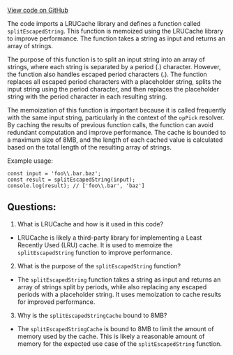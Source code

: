[View code on GitHub](https://github.com/wandb/weave/weave-js/src/core/ops/primitives/splitEscapedString.ts)

The code imports a LRUCache library and defines a function called `splitEscapedString`. This function is memoized using the LRUCache library to improve performance. The function takes a string as input and returns an array of strings. 

The purpose of this function is to split an input string into an array of strings, where each string is separated by a period (.) character. However, the function also handles escaped period characters (\.). The function replaces all escaped period characters with a placeholder string, splits the input string using the period character, and then replaces the placeholder string with the period character in each resulting string. 

The memoization of this function is important because it is called frequently with the same input string, particularly in the context of the `opPick` resolver. By caching the results of previous function calls, the function can avoid redundant computation and improve performance. The cache is bounded to a maximum size of 8MB, and the length of each cached value is calculated based on the total length of the resulting array of strings.

Example usage:

```
const input = 'foo\\.bar.baz';
const result = splitEscapedString(input);
console.log(result); // ['foo\\.bar', 'baz']
```
## Questions: 
 1. What is LRUCache and how is it used in this code?
- LRUCache is likely a third-party library for implementing a Least Recently Used (LRU) cache. It is used to memoize the `splitEscapedString` function to improve performance.

2. What is the purpose of the `splitEscapedString` function?
- The `splitEscapedString` function takes a string as input and returns an array of strings split by periods, while also replacing any escaped periods with a placeholder string. It uses memoization to cache results for improved performance.

3. Why is the `splitEscapedStringCache` bound to 8MB?
- The `splitEscapedStringCache` is bound to 8MB to limit the amount of memory used by the cache. This is likely a reasonable amount of memory for the expected use case of the `splitEscapedString` function.